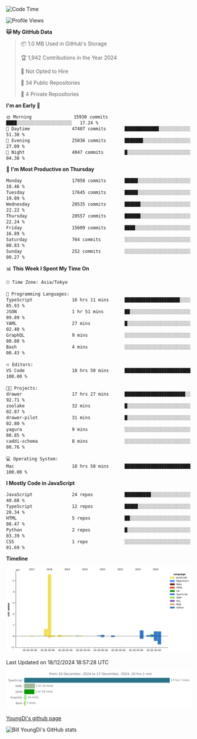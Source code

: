 <!--START_SECTION:waka-->
![Code Time](http://img.shields.io/badge/Code%20Time-1%2C118%20hrs%2026%20mins-blue)

![Profile Views](http://img.shields.io/badge/Profile%20Views-0-blue)

**🐱 My GitHub Data** 

> 📦 1.0 MB Used in GitHub's Storage 
 > 
> 🏆 1,942 Contributions in the Year 2024
 > 
> 🚫 Not Opted to Hire
 > 
> 📜 34 Public Repositories 
 > 
> 🔑 4 Private Repositories 
 > 
**I'm an Early 🐤** 

```text
🌞 Morning                15930 commits       ████░░░░░░░░░░░░░░░░░░░░░   17.24 % 
🌆 Daytime                47407 commits       █████████████░░░░░░░░░░░░   51.30 % 
🌃 Evening                25036 commits       ███████░░░░░░░░░░░░░░░░░░   27.09 % 
🌙 Night                  4047 commits        █░░░░░░░░░░░░░░░░░░░░░░░░   04.38 % 
```
📅 **I'm Most Productive on Thursday** 

```text
Monday                   17058 commits       █████░░░░░░░░░░░░░░░░░░░░   18.46 % 
Tuesday                  17645 commits       █████░░░░░░░░░░░░░░░░░░░░   19.09 % 
Wednesday                20535 commits       ██████░░░░░░░░░░░░░░░░░░░   22.22 % 
Thursday                 20557 commits       ██████░░░░░░░░░░░░░░░░░░░   22.24 % 
Friday                   15609 commits       ████░░░░░░░░░░░░░░░░░░░░░   16.89 % 
Saturday                 764 commits         ░░░░░░░░░░░░░░░░░░░░░░░░░   00.83 % 
Sunday                   252 commits         ░░░░░░░░░░░░░░░░░░░░░░░░░   00.27 % 
```


📊 **This Week I Spent My Time On** 

```text
🕑︎ Time Zone: Asia/Tokyo

💬 Programming Languages: 
TypeScript               16 hrs 11 mins      █████████████████████░░░░   85.93 % 
JSON                     1 hr 51 mins        ██░░░░░░░░░░░░░░░░░░░░░░░   09.89 % 
YAML                     27 mins             █░░░░░░░░░░░░░░░░░░░░░░░░   02.40 % 
GraphQL                  9 mins              ░░░░░░░░░░░░░░░░░░░░░░░░░   00.80 % 
Bash                     4 mins              ░░░░░░░░░░░░░░░░░░░░░░░░░   00.43 % 

🔥 Editors: 
VS Code                  18 hrs 50 mins      █████████████████████████   100.00 % 

🐱‍💻 Projects: 
drawer                   17 hrs 27 mins      ███████████████████████░░   92.71 % 
zoolake                  32 mins             █░░░░░░░░░░░░░░░░░░░░░░░░   02.87 % 
drawer-pilot             31 mins             █░░░░░░░░░░░░░░░░░░░░░░░░   02.80 % 
yagura                   9 mins              ░░░░░░░░░░░░░░░░░░░░░░░░░   00.85 % 
caddi-schema             8 mins              ░░░░░░░░░░░░░░░░░░░░░░░░░   00.76 % 

💻 Operating System: 
Mac                      18 hrs 50 mins      █████████████████████████   100.00 % 
```

**I Mostly Code in JavaScript** 

```text
JavaScript               24 repos            ██████████░░░░░░░░░░░░░░░   40.68 % 
TypeScript               12 repos            █████░░░░░░░░░░░░░░░░░░░░   20.34 % 
HTML                     5 repos             ██░░░░░░░░░░░░░░░░░░░░░░░   08.47 % 
Python                   2 repos             █░░░░░░░░░░░░░░░░░░░░░░░░   03.39 % 
CSS                      1 repo              ░░░░░░░░░░░░░░░░░░░░░░░░░   01.69 % 
```



**Timeline**

![Lines of Code chart](https://raw.githubusercontent.com/Youngdi/Youngdi/master/assets/bar_graph.png)


 Last Updated on 18/12/2024 18:57:28 UTC
<!--END_SECTION:waka-->

![wakatime](./images/stat.svg)

[YoungDi's github page](https://youngdi.github.io)

![Bill YoungDi's GitHub stats](https://github-readme-stats.vercel.app/api?username=youngdi&count_private=true&show_icons=true)
